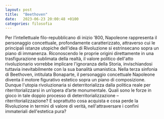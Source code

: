 ```yaml
---
layout: post
title:  "Beethoven"
date:   2023-06-23 20:00:48 +0100
categories: filosofia
---
```

Per l’intellettuale filo-repubblicano di inizio ’800, Napoleone rappresenta il personaggio concettuale, profondamente caratterizzato, attraverso cui le principali istanze utopiche dell'idea di Rivoluzione si estrinsecano sopra un piano di immanenza. Riconoscendo le proprie origini direttamente in una trasfigurazione sublimata della realtà, il valore politico dell'atto rivoluzionario vorrebbe implicare l'ignoranza della Storia, invischiandosi tuttavia inevitabilmente con la sua banalità umanistica. Nella terza sinfonia di Beethoven, intitulata Bonaparte, il personaggio concettuale Napoleone diventa il motore figurativo estetico sopra un piano di composizione. Dunque l'utopia rivoluzionaria si deterritorializza dalla politica reale per riterritorializzarsi in un’opera d’arte monumentale. Quali sono le forze in gioco in tale doppio processo di deterritorializzazione – riterritorializzazione? E soprattutto cosa acquista e cosa perde la Rivoluzione in termini di valore di verità, nell'attraversare i confini immateriali dell'estetica pura? 